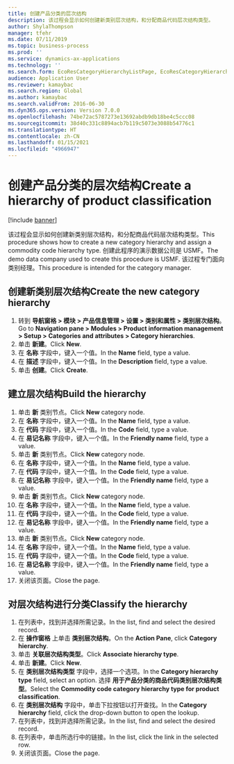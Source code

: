 ```yaml
---
title: 创建产品分类的层次结构
description: 该过程会显示如何创建新类别层次结构，和分配商品代码层次结构类型。
author: ShylaThompson
manager: tfehr
ms.date: 07/11/2019
ms.topic: business-process
ms.prod: ''
ms.service: dynamics-ax-applications
ms.technology: ''
ms.search.form: EcoResCategoryHierarchyListPage, EcoResCategoryHierarchyCreate, EcoResCategory, EcoResCategoryHierarchyRole, EcoResProductCategory, EcoResCategorySearchList, EcoResCategoryHierarchyFactbox, EcoResCategoryFriendlyName, EcoResCategoryAddProduct
audience: Application User
ms.reviewer: kamaybac
ms.search.region: Global
ms.author: kamaybac
ms.search.validFrom: 2016-06-30
ms.dyn365.ops.version: Version 7.0.0
ms.openlocfilehash: 74be72ac5787273e13692abdb9db18be4c5ccc08
ms.sourcegitcommit: 38d40c331c8894acb7b119c5073e3088b54776c1
ms.translationtype: HT
ms.contentlocale: zh-CN
ms.lasthandoff: 01/15/2021
ms.locfileid: "4966947"
---
```

# <a name="create-a-hierarchy-of-product-classification"></a><span data-ttu-id="42032-103">创建产品分类的层次结构</span><span class="sxs-lookup"><span data-stu-id="42032-103">Create a hierarchy of product classification</span></span>

[!include [banner](../../includes/banner.md)]

<span data-ttu-id="42032-104">该过程会显示如何创建新类别层次结构，和分配商品代码层次结构类型。</span><span class="sxs-lookup"><span data-stu-id="42032-104">This procedure shows how to create a new category hierarchy and assign a commodity code hierarchy type.</span></span> <span data-ttu-id="42032-105">创建此程序的演示数据公司是 USMF。</span><span class="sxs-lookup"><span data-stu-id="42032-105">The demo data company used to create this procedure is USMF.</span></span> <span data-ttu-id="42032-106">该过程专门面向类别经理。</span><span class="sxs-lookup"><span data-stu-id="42032-106">This procedure is intended for the category manager.</span></span>


## <a name="create-the-new-category-hierarchy"></a><span data-ttu-id="42032-107">创建新类别层次结构</span><span class="sxs-lookup"><span data-stu-id="42032-107">Create the new category hierarchy</span></span>
1. <span data-ttu-id="42032-108">转到 **导航窗格 > 模块 > 产品信息管理 > 设置 > 类别和属性 > 类别层次结构**。</span><span class="sxs-lookup"><span data-stu-id="42032-108">Go to **Navigation pane > Modules > Product information management > Setup > Categories and attributes > Category hierarchies**.</span></span>
2. <span data-ttu-id="42032-109">单击 **新建**。</span><span class="sxs-lookup"><span data-stu-id="42032-109">Click **New**.</span></span>
3. <span data-ttu-id="42032-110">在 **名称** 字段中，键入一个值。</span><span class="sxs-lookup"><span data-stu-id="42032-110">In the **Name** field, type a value.</span></span>
4. <span data-ttu-id="42032-111">在 **描述** 字段中，键入一个值。</span><span class="sxs-lookup"><span data-stu-id="42032-111">In the **Description** field, type a value.</span></span>
5. <span data-ttu-id="42032-112">单击 **创建**。</span><span class="sxs-lookup"><span data-stu-id="42032-112">Click **Create**.</span></span>

## <a name="build-the-hierarchy"></a><span data-ttu-id="42032-113">建立层次结构</span><span class="sxs-lookup"><span data-stu-id="42032-113">Build the hierarchy</span></span>
1. <span data-ttu-id="42032-114">单击 **新** 类别节点。</span><span class="sxs-lookup"><span data-stu-id="42032-114">Click **New** category node.</span></span>
2. <span data-ttu-id="42032-115">在 **名称** 字段中，键入一个值。</span><span class="sxs-lookup"><span data-stu-id="42032-115">In the **Name** field, type a value.</span></span>
3. <span data-ttu-id="42032-116">在 **代码** 字段中，键入一个值。</span><span class="sxs-lookup"><span data-stu-id="42032-116">In the **Code** field, type a value.</span></span>
4. <span data-ttu-id="42032-117">在 **易记名称** 字段中，键入一个值。</span><span class="sxs-lookup"><span data-stu-id="42032-117">In the **Friendly name** field, type a value.</span></span>
5. <span data-ttu-id="42032-118">单击 **新** 类别节点。</span><span class="sxs-lookup"><span data-stu-id="42032-118">Click **New** category node.</span></span>
6. <span data-ttu-id="42032-119">在 **名称** 字段中，键入一个值。</span><span class="sxs-lookup"><span data-stu-id="42032-119">In the **Name** field, type a value.</span></span>
7. <span data-ttu-id="42032-120">在 **代码** 字段中，键入一个值。</span><span class="sxs-lookup"><span data-stu-id="42032-120">In the **Code** field, type a value.</span></span>
8. <span data-ttu-id="42032-121">在 **易记名称** 字段中，键入一个值。</span><span class="sxs-lookup"><span data-stu-id="42032-121">In the **Friendly name** field, type a value.</span></span>
9. <span data-ttu-id="42032-122">单击 **新** 类别节点。</span><span class="sxs-lookup"><span data-stu-id="42032-122">Click **New** category node.</span></span>
10. <span data-ttu-id="42032-123">在 **名称** 字段中，键入一个值。</span><span class="sxs-lookup"><span data-stu-id="42032-123">In the **Name** field, type a value.</span></span>
11. <span data-ttu-id="42032-124">在 **代码** 字段中，键入一个值。</span><span class="sxs-lookup"><span data-stu-id="42032-124">In the **Code** field, type a value.</span></span>
12. <span data-ttu-id="42032-125">在 **易记名称** 字段中，键入一个值。</span><span class="sxs-lookup"><span data-stu-id="42032-125">In the **Friendly name** field, type a value.</span></span>
13. <span data-ttu-id="42032-126">单击 **新** 类别节点。</span><span class="sxs-lookup"><span data-stu-id="42032-126">Click **New** category node.</span></span>
14. <span data-ttu-id="42032-127">在 **名称** 字段中，键入一个值。</span><span class="sxs-lookup"><span data-stu-id="42032-127">In the **Name** field, type a value.</span></span>
15. <span data-ttu-id="42032-128">在 **代码** 字段中，键入一个值。</span><span class="sxs-lookup"><span data-stu-id="42032-128">In the **Code** field, type a value.</span></span>
16. <span data-ttu-id="42032-129">在 **易记名称** 字段中，键入一个值。</span><span class="sxs-lookup"><span data-stu-id="42032-129">In the **Friendly name** field, type a value.</span></span>
17. <span data-ttu-id="42032-130">关闭该页面。</span><span class="sxs-lookup"><span data-stu-id="42032-130">Close the page.</span></span>

## <a name="classify-the-hierarchy"></a><span data-ttu-id="42032-131">对层次结构进行分类</span><span class="sxs-lookup"><span data-stu-id="42032-131">Classify the hierarchy</span></span>
1. <span data-ttu-id="42032-132">在列表中，找到并选择所需记录。</span><span class="sxs-lookup"><span data-stu-id="42032-132">In the list, find and select the desired record.</span></span>
2. <span data-ttu-id="42032-133">在 **操作窗格** 上单击 **类别层次结构**。</span><span class="sxs-lookup"><span data-stu-id="42032-133">On the **Action Pane**, click **Category hierarchy**.</span></span>
3. <span data-ttu-id="42032-134">单击 **关联层次结构类型**。</span><span class="sxs-lookup"><span data-stu-id="42032-134">Click **Associate hierarchy type**.</span></span>
4. <span data-ttu-id="42032-135">单击 **新建**。</span><span class="sxs-lookup"><span data-stu-id="42032-135">Click **New**.</span></span>
5. <span data-ttu-id="42032-136">在 **类别层次结构类型** 字段中，选择一个选项。</span><span class="sxs-lookup"><span data-stu-id="42032-136">In the **Category hierarchy type** field, select an option.</span></span> <span data-ttu-id="42032-137">选择 **用于产品分类的商品代码类别层次结构类型**。</span><span class="sxs-lookup"><span data-stu-id="42032-137">Select the **Commodity code category hierarchy type for product classification**.</span></span>  
6. <span data-ttu-id="42032-138">在 **类别层次结构** 字段中，单击下拉按钮以打开查找。</span><span class="sxs-lookup"><span data-stu-id="42032-138">In the **Category hierarchy** field, click the drop-down button to open the lookup.</span></span>
7. <span data-ttu-id="42032-139">在列表中，找到并选择所需记录。</span><span class="sxs-lookup"><span data-stu-id="42032-139">In the list, find and select the desired record.</span></span>
8. <span data-ttu-id="42032-140">在列表中，单击所选行中的链接。</span><span class="sxs-lookup"><span data-stu-id="42032-140">In the list, click the link in the selected row.</span></span>
9. <span data-ttu-id="42032-141">关闭该页面。</span><span class="sxs-lookup"><span data-stu-id="42032-141">Close the page.</span></span>

